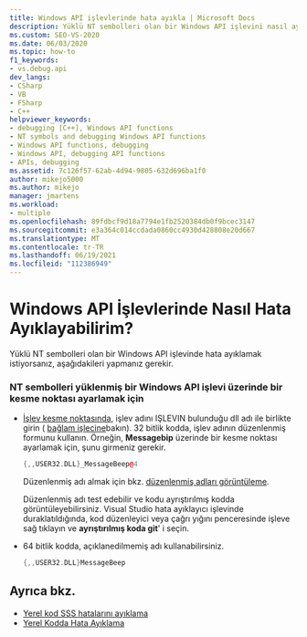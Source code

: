 ```yaml
---
title: Windows API işlevlerinde hata ayıkla | Microsoft Docs
description: Yüklü NT sembolleri olan bir Windows API işlevini nasıl ayıklayacağınızı öğrenin. 32 bitlik kodda, kesme noktasını ayarlamak için işlev adının düzenlenmiş biçimini kullanırsınız.
ms.custom: SEO-VS-2020
ms.date: 06/03/2020
ms.topic: how-to
f1_keywords:
- vs.debug.api
dev_langs:
- CSharp
- VB
- FSharp
- C++
helpviewer_keywords:
- debugging [C++], Windows API functions
- NT symbols and debugging Windows API functions
- Windows API functions, debugging
- Windows API, debugging API functions
- APIs, debugging
ms.assetid: 7c126f57-62ab-4d94-9805-632d696ba1f0
author: mikejo5000
ms.author: mikejo
manager: jmartens
ms.workload:
- multiple
ms.openlocfilehash: 89fdbcf9d18a7794e1fb2520384db0f9bcec3147
ms.sourcegitcommit: e3a364c014ccdada0860cc4930d428808e20d667
ms.translationtype: MT
ms.contentlocale: tr-TR
ms.lasthandoff: 06/19/2021
ms.locfileid: "112386949"
---
```

# <a name="how-can-i-debug-windows-api-functions"></a>Windows API İşlevlerinde Nasıl Hata Ayıklayabilirim?
Yüklü NT sembolleri olan bir Windows API işlevinde hata ayıklamak istiyorsanız, aşağıdakileri yapmanız gerekir.

### <a name="to-set-a-breakpoint-on-a-windows-api-function-with-nt-symbols-loaded"></a>NT sembolleri yüklenmiş bir Windows API işlevi üzerinde bir kesme noktası ayarlamak için

- [İşlev kesme noktasında](../debugger/using-breakpoints.md#BKMK_Set_a_breakpoint_in_a_source_file), işlev adını IŞLEVIN bulunduğu dll adı ile birlikte girin ( [bağlam işlecine](../debugger/context-operator-cpp.md)bakın). 32 bitlik kodda, işlev adının düzenlenmiş formunu kullanın. Örneğin, **Messagebip** üzerinde bir kesme noktası ayarlamak için, şunu girmeniz gerekir.

    ```cpp
    {,,USER32.DLL}_MessageBeep@4
    ```

     Düzenlenmiş adı almak için bkz. [düzenlenmiş adları görüntüleme](/previous-versions/5x49w699(v=vs.140)).

     Düzenlenmiş adı test edebilir ve kodu ayrıştırılmış kodda görüntüleyebilirsiniz. Visual Studio hata ayıklayıcı işlevinde duraklatıldığında, kod düzenleyici veya çağrı yığını penceresinde işleve sağ tıklayın ve **ayrıştırılmış koda git**' i seçin.

- 64 bitlik kodda, açıklanedilmemiş adı kullanabilirsiniz.

    ```cpp
    {,,USER32.DLL}MessageBeep
    ```

## <a name="see-also"></a>Ayrıca bkz.
- [Yerel kod SSS hatalarını ayıklama](../debugger/debugging-native-code-faqs.md)
- [Yerel Kodda Hata Ayıklama](../debugger/debugging-native-code.md)
